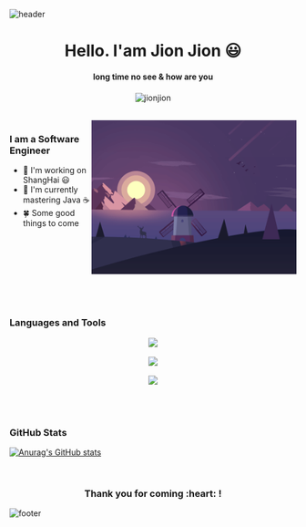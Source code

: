 ![header](https://capsule-render.vercel.app/api?type=waving&color=auto&height=130&section=header)


<p>
  <h1 align="center"><b>Hello. I'am Jion Jion 😃</b></h1>
</p>

<p>
  <h4 align="center"><b>long time no see & how are you </b></h4>
</p>

<p align="center">
  <img align="center" alt="jionjion" src="https://profile-counter.glitch.me/jionjion/count.svg" />
</p>


<br>

<a href="https://github.com/jionjion" alt="Home">
  <img align="right" height="270px" alt="GIF" src="https://raw.githubusercontent.com/jionjion/jionjion/master/assets/images/images-01.gif"/>
</a>


### I am a Software Engineer
- 🔭 I'm working on ShangHai 😃
- 🌱 I'm currently mastering Java ☕
- 🍀 Some good things to come


<br>
<br>
<br>
<br>
<br>
<br>
<br>


### Languages and Tools


<p align="center">
  <a href="https://skillicons.dev">
    <img src="https://skillicons.dev/icons?i=html,css,js,ts,vue,react&theme=light" />
  </a>
</p>
<p align="center">
  <a href="https://skillicons.dev">
    <img src="https://skillicons.dev/icons?i=java,spring,idea,maven,kotlin,python&theme=light" />
  </a>
</p>
<p align="center">
  <a href="https://skillicons.dev">
    <img src="https://skillicons.dev/icons?i=mysql,redis,mongodb,nginx,docker,linux&theme=light" />
  </a>
</p>


<br>
<br>


### GitHub Stats

[![Anurag's GitHub stats](https://github-readme-stats.vercel.app/api?username=jionjion&show_icons=true&theme=graywhite)](https://github.com/anuraghazra/github-readme-stats)



<br>

<div align="center">
<h3 align="center">Thank you for coming :heart: !</h3>
</div>


![footer](https://capsule-render.vercel.app/api?type=waving&color=auto&height=130&section=footer)
